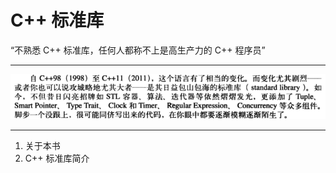 # C++ 标准库

“不熟悉 C++ 标准库，任何人都称不上是高生产力的 C++ 程序员”

------

![image-20200501211421157](C++%E6%A0%87%E5%87%86%E5%BA%93.assets/image-20200501211421157.png)

------

1. 关于本书
2. C++ 标准库简介


